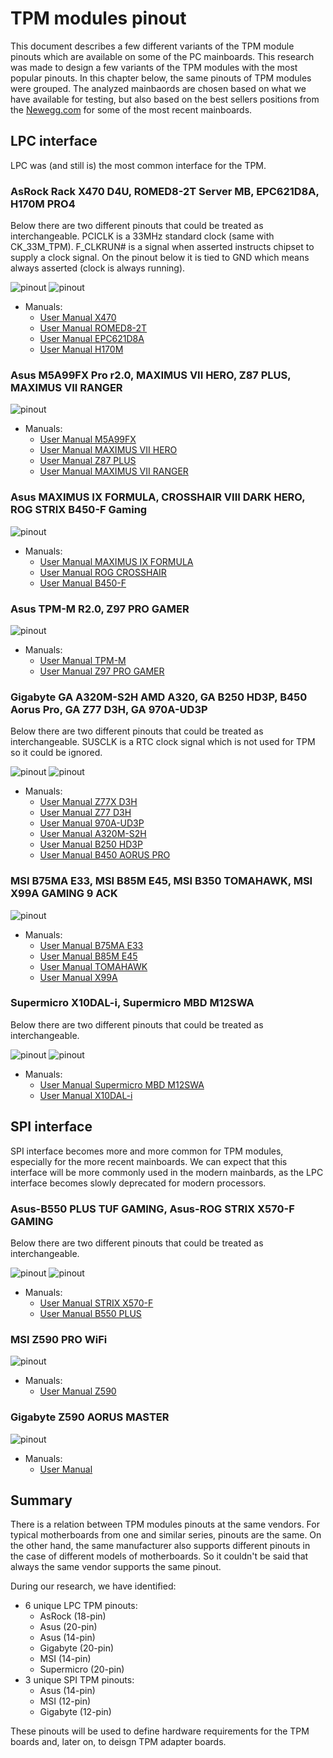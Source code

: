 # TPM modules pinout

This document describes a few different variants of the TPM module pinouts
which are available on some of the PC mainboards. This research was made to
design a few variants of the TPM modules with the most popular pinouts. In this
chapter below, the same pinouts of TPM modules were grouped. The analyzed
mainbaords are chosen based on what we have available for testing, but also
based on the best sellers positions from the
[Newegg.com](https://www.newegg.com/) for some of the most recent mainboards.

## LPC interface

LPC was (and still is) the most common interface for the TPM.

### AsRock Rack X470 D4U, ROMED8-2T Server MB, EPC621D8A, H170M PRO4

Below there are two different pinouts that could be treated as interchangeable.
PCICLK is a 33MHz standard clock (same with CK_33M_TPM). F_CLKRUN# is a signal
when asserted instructs chipset to supply a clock signal. On the pinout below
it is tied to GND which means always asserted (clock is always running).

![pinout](images/pinouts/AsRock_Rack_X470_D4U_Server.svg)
![pinout](images/pinouts/Asrock-H170M_PRO4.svg)

- Manuals:
  + [User Manual X470](https://download.asrock.com/Manual/X470D4U.pdf)
  + [User Manual ROMED8-2T](https://download.asrock.com/Manual/ROMED8-2T.pdf)
  + [User Manual EPC621D8A](https://download.asrock.com/Manual/EPC621D8A.pdf)
  + [User Manual H170M](https://download.asrock.com/Manual/H170M%20Pro4.pdf)

### Asus M5A99FX Pro r2.0, MAXIMUS VII HERO, Z87 PLUS, MAXIMUS VII RANGER

![pinout](images/pinouts/Asus-M5A99FX_Pro_r2.0.svg)

- Manuals:
  + [User Manual M5A99FX](https://images10.newegg.com/UploadFilesForNewegg/itemintelligence/ASUS/E7472_M5A99FX_PRO_R21401484751352.pdf)
  + [User Manual MAXIMUS VII HERO](http://dlcdnet.asus.com/pub/ASUS/mb/LGA1150/MAXIMUS-VII-HERO/E9192_Maximus_Vii_Hero.pdf)
  + [User Manual Z87 PLUS](https://images10.newegg.com/UploadFilesForNewegg/itemintelligence/ASUS/E7831_Z87_PLUS1403687574304.pdf)
  + [User Manual MAXIMUS VII RANGER](https://dlcdnets.asus.com/pub/ASUS/mb/LGA1150/MAXIMUS-VII-RANGER/E9798_maximus_vii_ranger_ug_v2_WEB.pdf)

### Asus MAXIMUS IX FORMULA, CROSSHAIR VIII DARK HERO, ROG STRIX B450-F Gaming

![pinout](images/pinouts/Asus-MAXIMUS_IX_FORMULA.svg)

- Manuals:
  + [User Manual MAXIMUS IX FORMULA](http://dlcdnet.asus.com/pub/ASUS/mb/LGA1151/MAXIMUS_IX_FORMULA/E12314_MAXIMUS_IX_FORMULA_UM_V3_WEB.pdf)
  + [User Manual ROG CROSSHAIR](https://media.s-bol.com/Bnx1GRw6DXXo/original.pdf)
  + [User Manual B450-F](https://www.bhphotovideo.com/lit_files/403638.pdf)

### Asus TPM-M R2.0, Z97 PRO GAMER

![pinout](images/pinouts/Asus-TPM-M_R2.0.svg)

- Manuals:
  + [User Manual TPM-M](https://www.manualslib.com/manual/1447187/Asus-Tpm-M-R2-0.html)
  + [User Manual Z97 PRO GAMER](https://dlcdnets.asus.com/pub/ASUS/mb/LGA1150/Z97-PRO_GAMER/E10265_Z97-PRO_GAMER_Guide_v2_web_hi_res.pdf)

### Gigabyte GA A320M-S2H AMD A320, GA B250 HD3P, B450 Aorus Pro, GA Z77 D3H, GA 970A-UD3P

Below there are two different pinouts that could be treated as interchangeable.
SUSCLK is a RTC clock signal which is not used for TPM so it could be ignored.

![pinout](images/pinouts/Gigabyte-GA-Z77X-D3H.svg)
![pinout](images/pinouts/Gigabyte-GA-A320M-S2H-AMD-A320.svg)

- Manuals:
  + [User Manual Z77X D3H](https://download1.gigabyte.com/Files/Manual/mb_manual_ga-z77x-d3h_e.pdf)
  + [User Manual Z77 D3H](https://download1.gigabyte.com/Files/Manual/mb_manual_ga-z77x-d3h_e.pdf)
  + [User Manual 970A-UD3P](https://download1.gigabyte.com/Files/Manual/mb_manual_ga-970a-ud3p_e.pdf)
  + [User Manual A320M-S2H](https://gzhls.at/blob/ldb/0/a/1/c/f15c2f507a34fa4fb5f2d78875ef5477838c.pdf)
  + [User Manual B250 HD3P](https://download.gigabyte.com/FileList/Manual/mb_manual_ga-b250-hd3p_e.pdf)
  + [User Manual B450 AORUS PRO](https://download.gigabyte.com/FileList/Manual/mb_manual_b450-aorus-pro-wifi_1002_e_190528.pdf)

### MSI B75MA E33, MSI B85M E45, MSI B350 TOMAHAWK, MSI X99A GAMING 9 ACK

![pinout](images/pinouts/MSI-B75MA-E33.svg)

- Manuals:
  + [User Manual B75MA E33](https://www.msi.com/Motherboard/b75ma-e33/support#down-manual)
  + [User Manual B85M E45](https://pl.msi.com/Motherboard/B85M-E45/support#down-manual)
  + [User Manual TOMAHAWK](https://pl.msi.com/Motherboard/B350-TOMAHAWK/support#down-manual)
  + [User Manual X99A](https://www.msi.com/Motherboard/x99a-gaming-9-ack/support#down-manual)

### Supermicro X10DAL-i, Supermicro MBD M12SWA

Below there are two different pinouts that could be treated as interchangeable.

![pinout](images/pinouts/Supermicro_X10DAL-i.svg)
![pinout](images/pinouts/Supermicro_MBD_M12SWA.svg)

- Manuals:
  + [User Manual Supermicro MBD M12SWA](https://www.supermicro.com/manuals/motherboard/M12/MNL-2336.pdf)
  + [User Manual X10DAL-i](https://www.supermicro.com/manuals/motherboard/C600/MNL-1701.pdf)

## SPI interface

SPI interface becomes more and more common for TPM modules, especially for the
more recent mainboards. We can expect that this interface will be more commonly
used in the modern mainbards, as the LPC interface becomes slowly deprecated for
modern processors.

### Asus-B550 PLUS TUF GAMING, Asus-ROG STRIX X570-F GAMING

Below there are two different pinouts that could be treated as interchangeable.

![pinout](images/pinouts/Asus-ROG_STRIX_X570-F_GAMING.svg)
![pinout](images/pinouts/Asus-B550-PLUS.svg)

- Manuals:
  + [User Manual STRIX X570-F](https://gamingprofy.com/wp-content/uploads/2021/06/E15827_ROG_STRIX_X570-F_GAMING_UM_v2_WEB.pdf)
  + [User Manual B550 PLUS](https://dlcdnets.asus.com/pub/ASUS/mb/SocketAM4/TUF_GAMING_B550-PLUS/E16576_TUF_GAMING_B550-PLUS_UM_WEB.pdf)

### MSI Z590 PRO WiFi

![pinout](images/pinouts/MSI-Z590_PRO_WiFi.svg)

- Manuals:
  + [User Manual Z590](https://download.msi.com/archive/mnu_exe/mb/M7D09v1.2.pdf)

### Gigabyte Z590 AORUS MASTER

![pinout](images/pinouts/Gigabyte-Z590_AORUS_MASTER.svg)

- Manuals:
  + [User Manual](https://download.gigabyte.com/FileList/Manual/mb_manual_z590-aorus-master_1002_e.pdf)

## Summary

There is a relation between TPM modules pinouts at the same vendors. For
typical motherboards from one and similar series, pinouts are the same. On the
other hand, the same manufacturer also supports different pinouts in the case
of different models of motherboards. So it couldn't be said that always the
same vendor supports the same pinout.

During our research, we have identified:

- 6 unique LPC TPM pinouts:
  + AsRock (18-pin)
  + Asus (20-pin)
  + Asus (14-pin)
  + Gigabyte (20-pin)
  + MSI (14-pin)
  + Supermicro (20-pin)
- 3 unique SPI TPM pinouts:
  + Asus (14-pin)
  + MSI (12-pin)
  + Gigabyte (12-pin)

These pinouts will be used to define hardware requirements for the TPM boards
and, later on, to deisgn TPM adapter boards.
